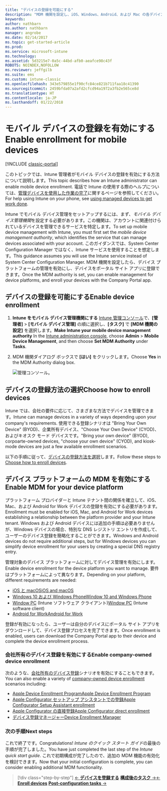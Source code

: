 ```yaml
---
title: "デバイスの登録を可能にする"
description: "MDM 機関を設定し、iOS、Windows、Android、および Mac の各デバイスの登録を有効にします。"
keywords: 
author: nathbarn
ms.author: nathbarn
manager: angrobe
ms.date: 02/14/2017
ms.topic: get-started-article
ms.prod: 
ms.service: microsoft-intune
ms.technology: 
ms.assetid: 5d3215e7-0a5c-44bd-afb0-aeafce98c43f
ROBOTS: NOINDEX,NOFOLLOW
ms.reviewer: jeffgilb
ms.suite: ems
ms.custom: intune-classic
ms.openlocfilehash: 343e579855e1f90cfc84ce821b711faa18c41390
ms.sourcegitcommit: 2459bfda07a2afd2cfcd94a1972a3fb2e565ce8d
ms.translationtype: HT
ms.contentlocale: ja-JP
ms.lasthandoff: 01/22/2018
---
```

# <a name="enable-enrollment-for-mobile-devices"></a><span data-ttu-id="b165b-103">モバイル デバイスの登録を有効にする</span><span class="sxs-lookup"><span data-stu-id="b165b-103">Enable enrollment for mobile devices</span></span>

[!INCLUDE [classic-portal](../includes/classic-portal.md)]

<span data-ttu-id="b165b-104">このトピックでは、Intune 管理者がモバイル デバイスの登録を有効にする方法について説明します。</span><span class="sxs-lookup"><span data-stu-id="b165b-104">This topic describes how an Intune administrator can enable mobile device enrollment.</span></span> <span data-ttu-id="b165b-105">電話で Intune の使用する際のヘルプについては、[管理デバイスを使用した作業の完了](https://docs.microsoft.com/intune-user-help/company-portal-frequently-asked-questions)に関するページを参照してください。</span><span class="sxs-lookup"><span data-stu-id="b165b-105">For help using Intune on your phone, see [using managed devices to get work done](https://docs.microsoft.com/intune-user-help/company-portal-frequently-asked-questions).</span></span>

<span data-ttu-id="b165b-106">Intune でモバイル デバイス管理をセットアップするには、まず、*モバイル デバイス管理機関*を設定する必要があります。この機関は、アカウントに関連付けられているデバイスを管理できるサービスを特定します。</span><span class="sxs-lookup"><span data-stu-id="b165b-106">To set up mobile device management with Intune, you must first set the *mobile device management authority*, which identifies the service that can manage devices associated with your account.</span></span> <span data-ttu-id="b165b-107">このガイダンスでは、System Center Configuration Manager ではなく、Intune サービスを使用することを想定します。</span><span class="sxs-lookup"><span data-stu-id="b165b-107">This guidance assumes you will use the Intune service instead of System Center Configuration Manager.</span></span> <span data-ttu-id="b165b-108">MDM 機関を設定したら、デバイス プラットフォームの管理を有効にし、デバイスをポータル サイト アプリに登録できます。</span><span class="sxs-lookup"><span data-stu-id="b165b-108">Once the MDM authority is set, you can enable management for device platforms, and enroll your devices with the Company Portal app.</span></span>

## <a name="enable-device-enrollment"></a><span data-ttu-id="b165b-109">デバイスの登録を可能にする</span><span class="sxs-lookup"><span data-stu-id="b165b-109">Enable device enrollment</span></span>

1. <span data-ttu-id="b165b-110">**Intune をモバイル デバイス管理機関にする** [Intune 管理コンソール](https://manage.microsoft.com/)で、**[管理者]** > **[モバイル デバイス管理]** の順に選択し、**[タスク]** で **[MDM 機関の設定]** を選択します。</span><span class="sxs-lookup"><span data-stu-id="b165b-110">**Make Intune your mobile device management authority** In the [Intune administration console](https://manage.microsoft.com/), choose **Admin** > **Mobile Device Management**, and then choose **Set MDM Authority** under **Tasks**.</span></span>  

2. <span data-ttu-id="b165b-111">MDM 機関ダイアログ ボックスで **[はい]** をクリックします。</span><span class="sxs-lookup"><span data-stu-id="b165b-111">Choose **Yes** in the MDM Authority dialog box.</span></span>

    ![管理コンソール。](../media/intune-mdm-authority.png)

## <a name="choose-how-to-enroll-devices"></a><span data-ttu-id="b165b-114">デバイスの登録方法の選択</span><span class="sxs-lookup"><span data-stu-id="b165b-114">Choose how to enroll devices</span></span>

<span data-ttu-id="b165b-115">Intune では、会社の要件に応じて、さまざまな方法でデバイスを管理できます。</span><span class="sxs-lookup"><span data-stu-id="b165b-115">Intune can manage devices in a variety of ways depending upon your company's requirements.</span></span> <span data-ttu-id="b165b-116">使用できる登録シナリオは "Bring Your Own Device" (BYOD)、企業所有デバイス、"Choose Your Own Device" (CYOD)、およびキオスク モード デバイスです。</span><span class="sxs-lookup"><span data-stu-id="b165b-116">"Bring your own device" (BYOD), corpoarte-owned devices, "choose your own device" (CYOD), and kiosk-mode devices are just a few available enrollment scenarios.</span></span>

<span data-ttu-id="b165b-117">以下の手順に従って、[デバイスの登録方法を選択](choose-how-to-enroll-devices1.md)します。</span><span class="sxs-lookup"><span data-stu-id="b165b-117">Follow these steps to [Choose how to enroll devices](choose-how-to-enroll-devices1.md).</span></span>

## <a name="enable-mdm-for-your-device-platform"></a><span data-ttu-id="b165b-118">デバイス プラットフォームの MDM を有効にする</span><span class="sxs-lookup"><span data-stu-id="b165b-118">Enable MDM for your device platform</span></span>
<span data-ttu-id="b165b-119">プラットフォーム プロバイダーと Intune テナント間の関係を確立して、iOS、Mac、および Android for Work デバイスの登録を有効にする必要があります。</span><span class="sxs-lookup"><span data-stu-id="b165b-119">Enrollment must be enabled for iOS, Mac, and Android for Work devices establishing a relationship between the platform provider and your Intune tenant.</span></span> <span data-ttu-id="b165b-120">Windows および Android デバイスには追加の手順は必要ありませんが、Windows デバイスの場合、特別な DNS レジストリ エントリを作成して、ユーザーのデバイス登録を簡略化することができます。</span><span class="sxs-lookup"><span data-stu-id="b165b-120">Windows and Android devices do not require additional steps, but for Windows devices you can simplify device enrollment for your users by creating a special DNS registry entry.</span></span>

<span data-ttu-id="b165b-121">管理対象のデバイス プラットフォームに対してデバイス管理を有効にします。</span><span class="sxs-lookup"><span data-stu-id="b165b-121">Enable device enrollment for the device platform you want to manage.</span></span> <span data-ttu-id="b165b-122">要件はプラットフォームによって異なります。</span><span class="sxs-lookup"><span data-stu-id="b165b-122">Depending on your platform, different requirements are needed:</span></span>

- [<span data-ttu-id="b165b-123">iOS と macOS</span><span class="sxs-lookup"><span data-stu-id="b165b-123">iOS and macOS</span></span>](/intune-classic/deploy-use/set-up-ios-and-mac-management-with-microsoft-intune)
- [<span data-ttu-id="b165b-124">Windows 10 および Windows Phone</span><span class="sxs-lookup"><span data-stu-id="b165b-124">Window 10 and Windows Phone</span></span>](/intune-classic/deploy-use/set-up-windows-device-management-with-microsoft-intune)
- <span data-ttu-id="b165b-125">[Window PC](/intune-classic/deploy-use/manage-windows-pcs-with-microsoft-intune) (Intune ソフトウェア クライアント)</span><span class="sxs-lookup"><span data-stu-id="b165b-125">[Window PC](/intune-classic/deploy-use/manage-windows-pcs-with-microsoft-intune) (Intune software client)</span></span>
- [<span data-ttu-id="b165b-126">Android for Work</span><span class="sxs-lookup"><span data-stu-id="b165b-126">Android for Work</span></span>](/intune-classic/deploy-use/set-up-android-for-work)

<span data-ttu-id="b165b-127">登録が有効になったら、ユーザーは自分のデバイスにポータル サイト アプリをダウンロードして、デバイス登録プロセスを完了できます。</span><span class="sxs-lookup"><span data-stu-id="b165b-127">Once enrollment is enabled, users can download the Company Portal app to their device and complete the device enrollment process.</span></span>

### <a name="enable-company-owned-device-enrollment"></a><span data-ttu-id="b165b-128">会社所有のデバイス登録を有効にする</span><span class="sxs-lookup"><span data-stu-id="b165b-128">Enable company-owned device enrollment</span></span>
<span data-ttu-id="b165b-129">次のような、[会社所有のデバイス登録](/intune-classic/deploy-use/manage-corporate-owned-devices)シナリオを有効にすることもできます。</span><span class="sxs-lookup"><span data-stu-id="b165b-129">You can also enable a variety of [company-owned device enrollment](/intune-classic/deploy-use/manage-corporate-owned-devices) scenarios including:</span></span>
- [<span data-ttu-id="b165b-130">Apple Device Enrollment Program</span><span class="sxs-lookup"><span data-stu-id="b165b-130">Apple Device Enrollment Program</span></span>](/intune-classic/deploy-use/ios-device-enrollment-program-in-microsoft-intune)
- [<span data-ttu-id="b165b-131">Apple Configurator セットアップ アシスタントでの登録</span><span class="sxs-lookup"><span data-stu-id="b165b-131">Apple Configurator Setup Assistant enrollment</span></span>](/intune-classic/deploy-use/ios-setup-assistant-enrollment-in-microsoft-intune)
- [<span data-ttu-id="b165b-132">Apple Configurator の直接登録</span><span class="sxs-lookup"><span data-stu-id="b165b-132">Apple Configurator direct enrollment</span></span>](/intune-classic/deploy-use/ios-direct-enrollment-in-microsoft-intune)
- [<span data-ttu-id="b165b-133">デバイス登録マネージャー</span><span class="sxs-lookup"><span data-stu-id="b165b-133">Device Enrollment Manager</span></span>](/intune-classic/deploy-use/enroll-corporate-owned-devices-with-the-device-enrollment-manager-in-microsoft-intune)

### <a name="next-steps"></a><span data-ttu-id="b165b-134">次の手順</span><span class="sxs-lookup"><span data-stu-id="b165b-134">Next steps</span></span>
<span data-ttu-id="b165b-135">これで終了です。</span><span class="sxs-lookup"><span data-stu-id="b165b-135">Congratulations!</span></span> <span data-ttu-id="b165b-136">*Intune のクイック スタート ガイド*の最後の手順が完了しました。</span><span class="sxs-lookup"><span data-stu-id="b165b-136">You have just completed the last step of the *Intune quick start guide*.</span></span> <span data-ttu-id="b165b-137">これで初期構成が完了したので、追加の MDM 機能の有効化を検討できます。</span><span class="sxs-lookup"><span data-stu-id="b165b-137">Now that your initial configuration is complete, you can consider enabling additional MDM functionality.</span></span>

>[!div class="step-by-step"]
><span data-ttu-id="b165b-138">[&larr; **デバイスを登録する**](.\start-with-a-paid-subscription-to-microsoft-intune-step-8.md)     [**構成後のタスク** &rarr;](.\post-configuration-tasks.md)</span><span class="sxs-lookup"><span data-stu-id="b165b-138">[&larr; **Enroll devices**](.\start-with-a-paid-subscription-to-microsoft-intune-step-8.md)     [**Post-configuration tasks** &rarr;](.\post-configuration-tasks.md)</span></span>  
